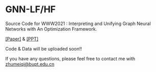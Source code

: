 # GNN-LF/HF

Source Code for WWW2021 : Interpreting and Unifying Graph Neural Networks with An Optimization Framework.

[[Paper]](http://shichuan.org/doc/105.pdf) & [[PPT]](http://shichuan.org/doc/105_PPT.pdf) 

Code & Data will be uploaded soon!!

If you have any questions, please feel free to contact me with zhumeiqi@bupt.edu.cn 



